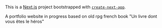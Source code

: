 This is a [Next.js](https://nextjs.org/) project bootstrapped with [`create-next-app`](https://github.com/vercel/next.js/tree/canary/packages/create-next-app).

A portfolio website in progress based on old rpg french book "Un livre dont vous êtes le héros" 
